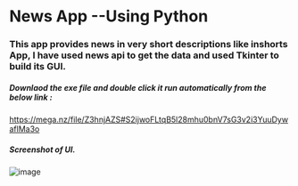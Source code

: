 # News App --Using Python
### This app provides news in very short descriptions like inshorts App, I have used news api to get the data and used Tkinter to build its GUI.
##### Downlaod the exe file and double click it run automatically from the below link : 
https://mega.nz/file/Z3hnjAZS#S2ijwoFLtqB5l28mhu0bnV7sG3v2i3YuuDywaflMa3o

##### Screenshot of UI.
![image](https://user-images.githubusercontent.com/76464630/176441456-ff3e82e4-f896-41c9-a192-ead1d0b531e9.png)
